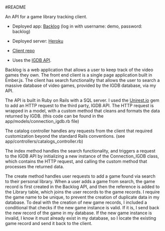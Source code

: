 #README

An API for a game library tracking client.  

-   Deployed app: [Backlog](https://lcurran.github.io/backlog-client/) (log in with username: demo, password: backlog)

-   Deployed server: [Heroku](https://lcurran-backlog-api.herokuapp.com/)

-   [Client repo](https://github.com/lcurran/backlog-client/settings)

-   Uses the [IGDB API](https://www.igdb.com/).


Backlog is a web application that allows a user to keep track of the video games they own.  The front end client is a single page application built in Ember.js.  The client has search functionality that allows the user to search a massive database of video games, provided by the IGDB database, via my API.

The API is built in Ruby on Rails with a SQL server.  I used the [Unirest.io](http://unirest.io/ruby.html) gem to add an HTTP request to the third party, IGDB API.  The HTTP request is wrapped in a model, with a custom method that cleans and formats the data returned by IGDB.  (this code can be found in the app/models/connection_igdb.rb file)

The catalog controller handles any requests from the client that required customization beyond the standard Rails conventions.  (see app/controllers/catalogs_controller.rb)

The index method handles the search functionality, and triggers a request to the IGDB API by initializing a new instance of the Connection_IGDB class, which contains the HTTP request, and calling the custom method that processes the returned data.

The create method handles user requests to add a game found via search to their personal library. When a user adds a game from search, the game record is first created in the Backlog API, and then the reference is added to the Library table, which joins the user records to the game records.  I require the game name to be unique, to prevent the creation of duplicate data in my database. To deal with the creation of new game records,  I included a conditional that checks if the new game instance is valid.  If it is, I send back the new record of the game in my database. If the new game instance is invalid, I know it must already exist in my database, so I locate the existing game record and send it back to the client.
